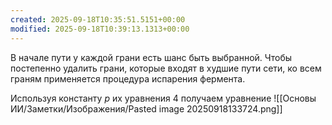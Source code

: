 ```yaml
---
created: 2025-09-18T10:35:51.5151+00:00
modified: 2025-09-18T10:39:13.1313+00:00
---
```

В начале пути у каждой грани есть шанс быть выбранной. Чтобы постепенно удалить грани, которые входят в худшие пути сети, ко всем граням применяется процедура испарения фермента. 

Используя константу $p$ их уравнения 4 получаем уравнение
![[Основы ИИ/Заметки/Изображения/Pasted image 20250918133724.png]]

